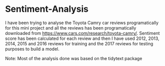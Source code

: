 # Sentiment-Analysis

I have been trying to analyse the Toyota Camry car reviews programatically for this mini project and all the reviews has been programatically downloaded from https://www.cars.com/research/toyota-camry/. Sentiment score has been calculated for each review and then I have used 2012, 2013, 2014, 2015 and 2016 reviews for training and the 2017 reviews for testing purposes to build a model.

Note: Most of the analysis done was based on the tidytext package
